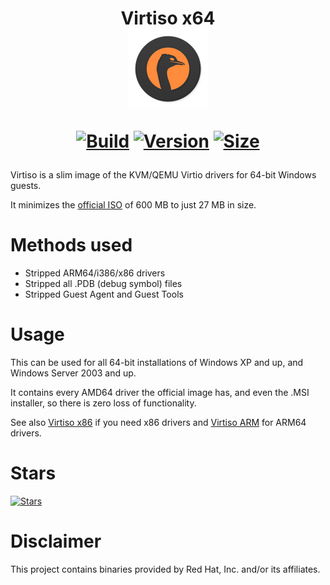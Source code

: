 <h1 align="center">Virtiso x64<br />
<div align="center">
<img src="https://github.com/qemus/virtiso/raw/master/.github/logo.png" title="Logo" style="max-width:100%;" width="128" />
</div>
<div align="center">
  
  [![Build](https://github.com/qemus/virtiso/actions/workflows/build.yml/badge.svg)](https://github.com/qemus/virtiso/)
  [![Version](https://img.shields.io/github/v/tag/qemus/virtiso?label=version&sort=semver&color=066da5)](https://github.com/qemus/virtiso/releases)
  [![Size](https://img.shields.io/badge/size-25.9_MB-steelblue?style=flat&color=066da5)](https://github.com/qemus/virtiso/releases)
  
</div></h1>

Virtiso is a slim image of the KVM/QEMU Virtio drivers for 64-bit Windows guests.

It minimizes the [official ISO](https://fedorapeople.org/groups/virt/virtio-win/direct-downloads/latest-virtio/) of 600 MB to just 27 MB in size.

# Methods used

  - Stripped ARM64/i386/x86 drivers
  - Stripped all .PDB (debug symbol) files
  - Stripped Guest Agent and Guest Tools

# Usage

  This can be used for all 64-bit installations of Windows XP and up, and Windows Server 2003 and up.
  
  It contains every AMD64 driver the official image has, and even the .MSI installer, so there is zero loss of functionality.

  See also [Virtiso x86](https://github.com/qemus/virtiso-x86/) if you need x86 drivers and [Virtiso ARM](https://github.com/qemus/virtiso-arm/) for ARM64 drivers.

# Stars
[![Stars](https://starchart.cc/qemus/virtiso.svg?variant=adaptive)](https://starchart.cc/qemus/virtiso)

# Disclaimer

  This project contains binaries provided by Red Hat, Inc. and/or its affiliates.
